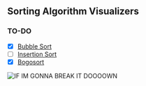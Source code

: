 ## Sorting Algorithm Visualizers
### TO-DO
- [X] [Bubble Sort](https://en.wikipedia.org/wiki/Bubble_sort)
- [ ] [Insertion Sort](https://en.wikipedia.org/wiki/Insertion_sort)
- [X] [Bogosort](https://en.wikipedia.org/wiki/Bogosort)

![IF IM GONNA BREAK IT DOOOOWN](https://i.imgur.com/3Db0dfy.jpeg)
